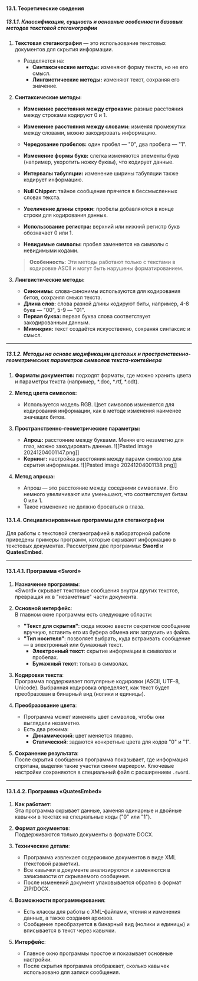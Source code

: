 #### **13.1. Теоретические сведения**

##### **13.1.1. Классификация, сущность и основные особенности базовых методов текстовой стеганографии**

1. **Текстовая стеганография** — это использование текстовых документов для скрытия информации.
    
    - Разделяется на:
        - **Синтаксические методы:** изменяют форму текста, но не его смысл.
        - **Лингвистические методы:** изменяют текст, сохраняя его значение.
2. **Синтаксические методы:**
    
    - **Изменение расстояния между строками:** разные расстояния между строками кодируют 0 и 1.
        
    - **Изменение расстояния между словами:** изменяя промежутки между словами, можно закодировать информацию.
        
    - **Чередование пробелов:** один пробел — "0", два пробела — "1".
        
    - **Изменение формы букв:** слегка изменяются элементы букв (например, укоротить ножку буквы), что кодирует данные.
        
    - **Интервалы табуляции:** изменение ширины табуляции также кодирует информацию.
        
    - **Null Chipper:** тайное сообщение прячется в бессмысленных словах текста.
        
    - **Увеличение длины строки:** пробелы добавляются в конце строки для кодирования данных.
        
    - **Использование регистра:** верхний или нижний регистр букв обозначает 0 или 1.
        
    - **Невидимые символы:** пробел заменяется на символы с невидимыми кодами.
        
    
    > **Особенность:** Эти методы работают только с текстами в кодировке ASCII и могут быть нарушены форматированием.
    
3. **Лингвистические методы:**
    
    - **Синонимы:** слова-синонимы используются для кодирования битов, сохраняя смысл текста.
    - **Длина слов:** слова разной длины кодируют биты, например, 4-8 букв — "00", 5-9 — "01".
    - **Первая буква:** первая буква слова соответствует закодированным данным.
    - **Мимикрия:** текст создаётся искусственно, сохраняя синтаксис и смысл.

---

##### **13.1.2. Методы на основе модификации цветовых и пространственно-геометрических параметров символов текста-контейнера**

1. **Форматы документов:** подходят форматы, где можно хранить цвета и параметры текста (например, *.doc, *.rtf, *.odt).
    
2. **Метод цвета символов:**
    
    - Используется модель RGB. Цвет символов изменяется для кодирования информации, как в методе изменения наименее значащих битов.
3. **Пространственно-геометрические параметры:**
    
    - **Апрош:** расстояние между буквами. Меняя его незаметно для глаз, можно закодировать данные.
    ![[Pasted image 20241204001147.png]]
    - **Кернинг:** настройка расстояния между парами символов для скрытия информации.
    ![[Pasted image 20241204001138.png]]
1. **Метод апроша:**
    
    - Апрош — это расстояние между соседними символами. Его немного увеличивают или уменьшают, что соответствует битам 0 или 1.
    - Такое изменение не должно бросаться в глаза.

#### **13.1.4. Специализированные программы для стеганографии**

Для работы с текстовой стеганографией в лабораторной работе приведены примеры программ, которые скрывают информацию в текстовых документах. Рассмотрим две программы: **Sword** и **QuatesEmbed**.

---

#### **13.1.4.1. Программа «Sword»**

1. **Назначение программы**:  
    «Sword» скрывает текстовые сообщения внутри других текстов, превращая их в "незаметные" части документа.
    
2. **Основной интерфейс**:  
    В главном окне программы есть следующие области:
    
    - **"Текст для скрытия"**: сюда можно ввести секретное сообщение вручную, вставить его из буфера обмена или загрузить из файла.
    - **"Тип носителя"**: позволяет выбрать, куда встраивать сообщение — в электронный или бумажный текст.
        - **Электронный текст**: скрытие информации в символах и пробелах.
        - **Бумажный текст**: только в символах.
3. **Кодировки текста**:  
    Программа поддерживает популярные кодировки (ASCII, UTF-8, Unicode). Выбранная кодировка определяет, как текст будет преобразован в бинарный вид (нолики и единицы).
    
4. **Преобразование цвета**:
    
    - Программа может изменять цвет символов, чтобы они выглядели незаметно.
    - Есть два режима:
        - **Динамический**: цвет меняется плавно.
        - **Статический**: задаются конкретные цвета для кодов "0" и "1".
5. **Сохранение результата**:  
    После скрытия сообщения программа показывает, где информация спрятана, выделяя такие участки синим маркером. Ключевые настройки сохраняются в специальный файл с расширением `.sword`.
    

---

#### **13.1.4.2. Программа «QuatesEmbed»**

1. **Как работает**:  
    Эта программа скрывает данные, заменяя одинарные и двойные кавычки в текстах на специальные коды ("0" или "1").
    
2. **Формат документов**:  
    Поддерживаются только документы в формате DOCX.
    
3. **Технические детали**:
    
    - Программа извлекает содержимое документов в виде XML (текстовой разметки).
    - Все кавычки в документе анализируются и заменяются в зависимости от скрываемого сообщения.
    - После изменений документ упаковывается обратно в формат ZIP/DOCX.
4. **Возможности программирования**:
    
    - Есть классы для работы с XML-файлами, чтения и изменения данных, а также создания архивов.
    - Сообщение преобразуется в бинарный вид (нолики и единицы) и вписывается в текст через кавычки.
5. **Интерфейс**:
    
    - Главное окно программы простое и показывает основные настройки.
    - После скрытия программа отображает, сколько кавычек использовано для записи сообщения.